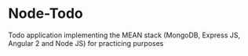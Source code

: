 # Node-Todo
Todo application implementing the MEAN stack (MongoDB, Express JS, Angular 2 and Node JS) for practicing purposes
